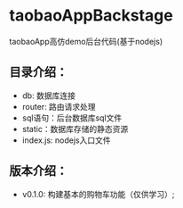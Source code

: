 # taobaoAppBackstage
taobaoApp高仿demo后台代码(基于nodejs)

目录介绍：
-----
* db: 数据库连接
* router: 路由请求处理
* sql语句：后台数据库sql文件
* static：数据库存储的静态资源
* index.js: nodejs入口文件

版本介绍：
-----
* v0.1.0: 构建基本的购物车功能（仅供学习）;
